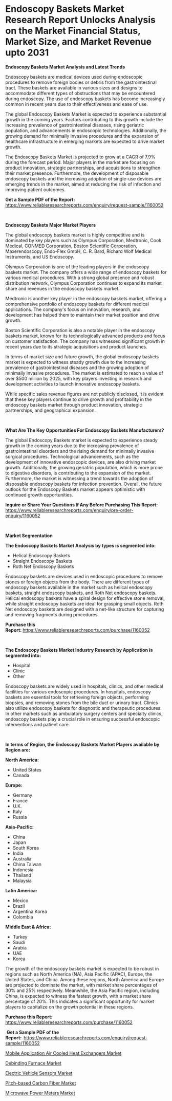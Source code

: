 <p><h1>Endoscopy Baskets Market Research Report Unlocks Analysis on the Market Financial Status, Market Size, and Market Revenue upto 2031</h1></p><p><strong>Endoscopy Baskets Market Analysis and Latest Trends</strong></p>
<p><p>Endoscopy baskets are medical devices used during endoscopic procedures to remove foreign bodies or debris from the gastrointestinal tract. These baskets are available in various sizes and designs to accommodate different types of obstructions that may be encountered during endoscopy. The use of endoscopy baskets has become increasingly common in recent years due to their effectiveness and ease of use.</p><p>The global Endoscopy Baskets Market is expected to experience substantial growth in the coming years. Factors contributing to this growth include the increasing prevalence of gastrointestinal diseases, rising geriatric population, and advancements in endoscopic technologies. Additionally, the growing demand for minimally invasive procedures and the expansion of healthcare infrastructure in emerging markets are expected to drive market growth.</p><p>The Endoscopy Baskets Market is projected to grow at a CAGR of 7.9% during the forecast period. Major players in the market are focusing on product innovation, strategic partnerships, and acquisitions to strengthen their market presence. Furthermore, the development of disposable endoscopy baskets and the increasing adoption of single-use devices are emerging trends in the market, aimed at reducing the risk of infection and improving patient outcomes.</p></p>
<p><strong>Get a Sample PDF of the Report:&nbsp;</strong> <a href="https://www.reliableresearchreports.com/enquiry/request-sample/1160052">https://www.reliableresearchreports.com/enquiry/request-sample/1160052</a></p>
<p>&nbsp;</p>
<p><strong>Endoscopy Baskets Major Market Players</strong></p>
<p><p>The global endoscopy baskets market is highly competitive and is dominated by key players such as Olympus Corporation, Medtronic, Cook Medical, CONMED Corporation, Boston Scientific Corporation, Maxerendoscopy, Endo-Flex GmbH, C. R. Bard, Richard Wolf Medical Instruments, and US Endoscopy.</p><p>Olympus Corporation is one of the leading players in the endoscopy baskets market. The company offers a wide range of endoscopy baskets for various medical procedures. With a strong global presence and robust distribution network, Olympus Corporation continues to expand its market share and revenues in the endoscopy baskets market.</p><p>Medtronic is another key player in the endoscopy baskets market, offering a comprehensive portfolio of endoscopy baskets for different medical applications. The company's focus on innovation, research, and development has helped them to maintain their market position and drive growth.</p><p>Boston Scientific Corporation is also a notable player in the endoscopy baskets market, known for its technologically advanced products and focus on customer satisfaction. The company has witnessed significant growth in recent years due to its strategic acquisitions and product launches.</p><p>In terms of market size and future growth, the global endoscopy baskets market is expected to witness steady growth due to the increasing prevalence of gastrointestinal diseases and the growing adoption of minimally invasive procedures. The market is estimated to reach a value of over $500 million by 2025, with key players investing in research and development activities to launch innovative endoscopy baskets.</p><p>While specific sales revenue figures are not publicly disclosed, it is evident that these key players continue to drive growth and profitability in the endoscopy baskets market through product innovation, strategic partnerships, and geographical expansion.</p></p>
<p>&nbsp;</p>
<p><strong>What Are The Key Opportunities For Endoscopy Baskets Manufacturers?</strong></p>
<p><p>The global Endoscopy Baskets market is expected to experience steady growth in the coming years due to the increasing prevalence of gastrointestinal disorders and the rising demand for minimally invasive surgical procedures. Technological advancements, such as the development of innovative endoscopic devices, are also driving market growth. Additionally, the growing geriatric population, which is more prone to digestive disorders, is contributing to the expansion of the market. Furthermore, the market is witnessing a trend towards the adoption of disposable endoscopy baskets for infection prevention. Overall, the future outlook for the Endoscopy Baskets market appears optimistic with continued growth opportunities.</p></p>
<p><strong>Inquire or Share Your Questions If Any Before Purchasing This Report:</strong> <a href="https://www.reliableresearchreports.com/enquiry/pre-order-enquiry/1160052">https://www.reliableresearchreports.com/enquiry/pre-order-enquiry/1160052</a></p>
<p>&nbsp;</p>
<p><strong>Market Segmentation</strong></p>
<p><strong>The Endoscopy Baskets Market Analysis by types is segmented into:</strong></p>
<p><ul><li>Helical Endoscopy Baskets</li><li>Straight Endoscopy Baskets</li><li>Roth Net Endoscopy Baskets</li></ul></p>
<p><p>Endoscopy baskets are devices used in endoscopic procedures to remove stones or foreign objects from the body. There are different types of endoscopy baskets available in the market such as helical endoscopy baskets, straight endoscopy baskets, and Roth Net endoscopy baskets. Helical endoscopy baskets have a spiral design for effective stone removal, while straight endoscopy baskets are ideal for grasping small objects. Roth Net endoscopy baskets are designed with a net-like structure for capturing and removing fragments during procedures.</p></p>
<p><strong>Purchase this Report:&nbsp;</strong><a href="https://www.reliableresearchreports.com/purchase/1160052">https://www.reliableresearchreports.com/purchase/1160052</a></p>
<p>&nbsp;</p>
<p><strong>The Endoscopy Baskets Market Industry Research by Application is segmented into:</strong></p>
<p><ul><li>Hospital</li><li>Clinic</li><li>Other</li></ul></p>
<p><p>Endoscopy baskets are widely used in hospitals, clinics, and other medical facilities for various endoscopic procedures. In hospitals, endoscopy baskets are essential tools for retrieving foreign objects, performing biopsies, and removing stones from the bile duct or urinary tract. Clinics also utilize endoscopy baskets for diagnostic and therapeutic procedures. In other markets such as ambulatory surgery centers and specialty clinics, endoscopy baskets play a crucial role in ensuring successful endoscopic interventions and patient care.</p></p>
<p>&nbsp;</p>
<p><strong>In terms of Region, the Endoscopy Baskets Market Players available by Region are:</strong></p>
<p>
    <p> <strong> North America: </strong>
        <ul>
            <li>United States</li>
            <li>Canada</li>
        </ul>
        </p> 
    <p> <strong> Europe: </strong>
        <ul>
            <li>Germany</li>
            <li>France</li>
            <li>U.K.</li>
            <li>Italy</li>
            <li>Russia</li>
        </ul>
        </p> 
    <p> <strong> Asia-Pacific: </strong>
        <ul>
            <li>China</li>
            <li>Japan</li>
            <li>South Korea</li>
            <li>India</li>
            <li>Australia</li>
            <li>China Taiwan</li>
            <li>Indonesia</li>
            <li>Thailand</li>
            <li>Malaysia</li>
        </ul>
        </p> 
    <p> <strong> Latin America: </strong>
        <ul>
            <li>Mexico</li>
            <li>Brazil</li>
            <li>Argentina Korea</li>
            <li>Colombia</li>
        </ul>
        </p> 
    <p> <strong> Middle East & Africa: </strong>
        <ul>
            <li>Turkey</li>
            <li>Saudi</li>
            <li>Arabia</li>
            <li>UAE</li>
            <li>Korea</li>
        </ul>
    </p>
    </p>
<p><p>The growth of the endoscopy baskets market is expected to be robust in regions such as North America (NA), Asia Pacific (APAC), Europe, the United States, and China. Among these regions, North America and Europe are projected to dominate the market, with market share percentages of 30% and 25% respectively. Meanwhile, the Asia Pacific region, including China, is expected to witness the fastest growth, with a market share percentage of 20%. This indicates a significant opportunity for market players to capitalize on the growth potential in these regions.</p></p>
<p><strong>Purchase this Report: </strong><a href="https://www.reliableresearchreports.com/purchase/1160052">https://www.reliableresearchreports.com/purchase/1160052</a></p>
<p>&nbsp;<strong>Get a Sample PDF of the Report:&nbsp;&nbsp;</strong><a href="https://www.reliableresearchreports.com/enquiry/request-sample/1160052">https://www.reliableresearchreports.com/enquiry/request-sample/1160052</a></p>
<p><strong></strong></p>
<p><p><a href="https://issuu.com/reportprime-2/docs/mobile-application-air-cooled-heat-exchangers-mark">Mobile Application Air Cooled Heat Exchangers Market</a></p><p><a href="https://medium.com/@macielind886/debinding-furnace-market-size-cagr-trends-2024-2030-7091d6bd49ea">Debinding Furnace Market</a></p><p><a href="https://issuu.com/reportprime-2/docs/electric-vehicle-sensors-market-size-2030.pptx">Electric Vehicle Sensors Market</a></p><p><a href="https://github.com/khansimonweber1lqujlwoz15d/Market-Research-Report-List-1/blob/main/pitch-based-carbon-fiber-market.md">Pitch-based Carbon Fiber Market</a></p><p><a href="https://medium.com/@macielind886/microwave-power-meters-market-trends-forecast-and-competitive-analysis-to-2031-ffabcd0ee36b">Microwave Power Meters Market</a></p></p>